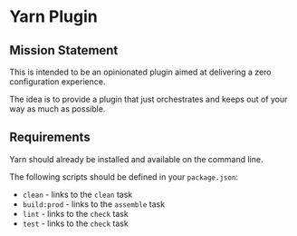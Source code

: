 # Yarn Plugin

## Mission Statement

This is intended to be an opinionated plugin aimed at delivering a zero configuration experience.

The idea is to provide a plugin that just orchestrates and keeps out of your way as much as possible.

## Requirements

Yarn should already be installed and available on the command line.

The following scripts should be defined in your `package.json`:
- `clean` - links to the `clean` task
- `build:prod` - links to the `assemble` task
- `lint` - links to the `check` task
- `test` - links to the `check` task
